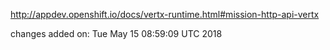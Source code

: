 http://appdev.openshift.io/docs/vertx-runtime.html#mission-http-api-vertx

 
 changes added on: Tue May 15 08:59:09 UTC 2018